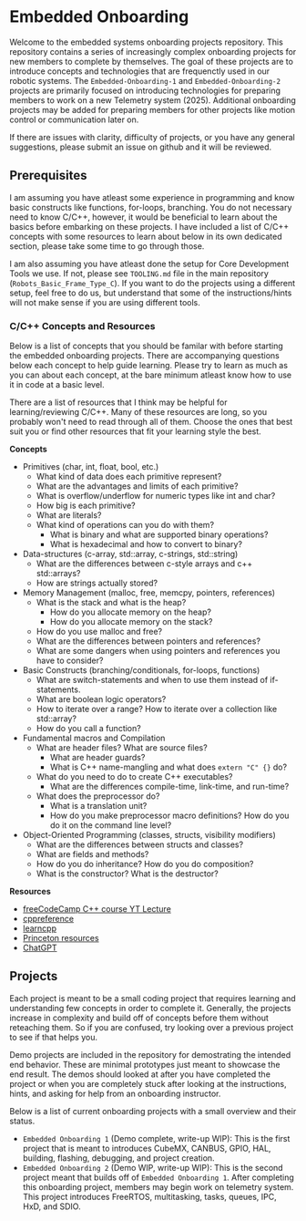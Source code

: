 # Embedded Onboarding

Welcome to the embedded systems onboarding projects repository. This repository contains a series of increasingly complex onboarding projects for new members to complete by themselves. The goal of these projects are to introduce concepts and technologies that are frequenctly used in our robotic systems. The `Embedded-Onboarding-1` and `Embedded-Onboarding-2` projects are primarily focused on introducing technologies for preparing members to work on a new Telemetry system (2025). Additional onboarding projects may be added for preparing members for other projects like motion control or communication later on.

If there are issues with clarity, difficulty of projects, or you have any general suggestions, please submit an issue on github and it will be reviewed.

## Prerequisites
I am assuming you have atleast some experience in programming and know basic constructs like functions, for-loops, branching. You do not necessary need to know C/C++, however, it would be beneficial to learn about the basics before embarking on these projects. I have included a list of C/C++ concepts with some resources to learn about below in its own dedicated section, please take some time to go through those. 

I am also assuming you have atleast done the setup for Core Development Tools we use. If not, please see `TOOLING.md` file in the main repository (`Robots_Basic_Frame_Type_C`). If you want to do the projects using a different setup, feel free to do us, but understand that some of the instructions/hints will not make sense if you are using different tools.

### C/C++ Concepts and Resources
Below is a list of concepts that you should be familar with before starting the embedded onboarding projects. There are accompanying questions below each concept to help guide learning. Please try to learn as much as you can about each concept, at the bare minimum atleast know how to use it in code at a basic level.

There are a list of resources that I think may be helpful for learning/reviewing C/C++. Many of these resources are long, so you probably won't need to read through all of them. Choose the ones that best suit you or find other resources that fit your learning style the best.

**Concepts**
 - Primitives (char, int, float, bool, etc.)
   - What kind of data does each primitive represent?
   - What are the advantages and limits of each primitive?
   - What is overflow/underflow for numeric types like int and char?
   - How big is each primitive?
   - What are literals?
   - What kind of operations can you do with them?
     - What is binary and what are supported binary operations?
     - What is hexadecimal and how to convert to binary?
 - Data-structures (c-array, std::array, c-strings, std::string)
   - What are the differences between c-style arrays and c++ std::arrays?
   - How are strings actually stored?
 - Memory Management (malloc, free, memcpy, pointers, references)
   - What is the stack and what is the heap?
     - How do you allocate memory on the heap?
     - How do you allocate memory on the stack?
   - How do you use malloc and free?
   - What are the differences between pointers and references?
   - What are some dangers when using pointers and references you have to consider?
 - Basic Constructs (branching/conditionals, for-loops, functions)
   - What are switch-statements and when to use them instead of if-statements.
   - What are boolean logic operators?
   - How to iterate over a range? How to iterate over a collection like std::array?
   - How do you call a function?
 - Fundamental macros and Compilation
   - What are header files? What are source files?
     - What are header guards?
     - What is C++ name-mangling and what does `extern "C" {}` do?
   - What do you need to do to create C++ executables?
     - What are the differences compile-time, link-time, and run-time?
   - What does the preprocessor do?
     - What is a translation unit?
     - How do you make preprocessor macro definitions? How do you do it on the command line level?
 - Object-Oriented Programming (classes, structs, visibility modifiers)
   - What are the differences between structs and classes?
   - What are fields and methods?
   - How do you do inheritance? How do you do composition?
   - What is the constructor? What is the destructor?

**Resources**
 - [freeCodeCamp C++ course YT Lecture](https://youtu.be/vLnPwxZdW4Y?si=hAaSEJ516gHWq5YU)
 - [cppreference](https://www.cppreference.com/)
 - [learncpp](https://www.learncpp.com/)
 - [Princeton resources](https://researchcomputing.princeton.edu/education/external-online-resources/cplusplus)
 - [ChatGPT](https://chatgpt.com)

## Projects
Each project is meant to be a small coding project that requires learning and understanding few concepts in order to complete it. Generally, the projects increase in complexity and build off of concepts before them without reteaching them. So if you are confused, try looking over a previous project to see if that helps you.

Demo projects are included in the repository for demostrating the intended end behavior. These are minimal prototypes just meant to showcase the end result. The demos should looked at after you have completed the project or when you are completely stuck after looking at the instructions, hints, and asking for help from an onboarding instructor.

Below is a list of current onboarding projects with a small overview and their status.
 - `Embedded Onboarding 1` (Demo complete, write-up WIP): This is the first project that is meant to introduces CubeMX, CANBUS, GPIO, HAL, building, flashing, debugging, and project creation.
 - `Embedded Onboarding 2` (Demo WIP, write-up WIP): This is the second project meant that builds off of `Embedded Onboarding 1`. After completing this onboarding project, members may begin work on telemetry system. This project introduces FreeRTOS, multitasking, tasks, queues, IPC, HxD, and SDIO.
